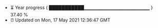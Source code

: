 - ⏳ Year progress { ███████████▁▁▁▁▁▁▁▁▁▁▁▁▁▁▁▁▁▁▁ } 37.40 %
- ⏰ Updated on Mon, 17 May 2021 12:36:47 GMT

